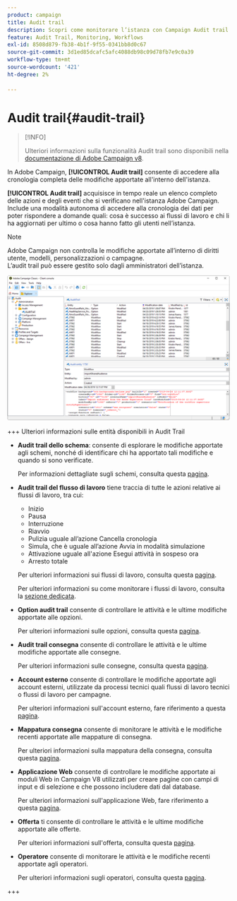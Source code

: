 ```yaml
---
product: campaign
title: Audit trail
description: Scopri come monitorare l’istanza con Campaign Audit trail
feature: Audit Trail, Monitoring, Workflows
exl-id: 8508d879-fb38-4b1f-9f55-0341bb8d0c67
source-git-commit: 3d1ed85dcafc5afc4088db98c09d78fb7e9c0a39
workflow-type: tm+mt
source-wordcount: '421'
ht-degree: 2%

---
```


# Audit trail{#audit-trail}

>[!INFO]
>
>Ulteriori informazioni sulla funzionalità Audit trail sono disponibili nella [documentazione di Adobe Campaign v8](https://experienceleague.adobe.com/it/docs/campaign/campaign-v8/analytics/audit-trail).

In Adobe Campaign, **[!UICONTROL Audit trail]** consente di accedere alla cronologia completa delle modifiche apportate all&#39;interno dell&#39;istanza.

**[!UICONTROL Audit trail]** acquisisce in tempo reale un elenco completo delle azioni e degli eventi che si verificano nell&#39;istanza Adobe Campaign. Include una modalità autonoma di accedere alla cronologia dei dati per poter rispondere a domande quali: cosa è successo ai flussi di lavoro e chi li ha aggiornati per ultimo o cosa hanno fatto gli utenti nell’istanza.

>[!NOTE]
>
>Adobe Campaign non controlla le modifiche apportate all’interno di diritti utente, modelli, personalizzazioni o campagne.\
>L’audit trail può essere gestito solo dagli amministratori dell’istanza.

![](assets/audit_trail_2.png)

+++ Ulteriori informazioni sulle entità disponibili in Audit Trail

* **Audit trail dello schema**: consente di esplorare le modifiche apportate agli schemi, nonché di identificare chi ha apportato tali modifiche e quando si sono verificate.

  Per informazioni dettagliate sugli schemi, consulta questa [pagina](../../configuration/using/data-schemas.md).

* **Audit trail del flusso di lavoro** tiene traccia di tutte le azioni relative ai flussi di lavoro, tra cui:

   * Inizio
   * Pausa
   * Interruzione
   * Riavvio
   * Pulizia uguale all’azione Cancella cronologia
   * Simula, che è uguale all’azione Avvia in modalità simulazione
   * Attivazione uguale all&#39;azione Esegui attività in sospeso ora
   * Arresto totale

  Per ulteriori informazioni sui flussi di lavoro, consulta questa [pagina](../../workflow/using/about-workflows.md).

  Per ulteriori informazioni su come monitorare i flussi di lavoro, consulta la [sezione dedicata](../../workflow/using/monitoring-workflow-execution.md).

* **Option audit trail** consente di controllare le attività e le ultime modifiche apportate alle opzioni.

  Per ulteriori informazioni sulle opzioni, consulta questa [pagina](../../installation/using/configuring-campaign-options.md).

* **Audit trail consegna** consente di controllare le attività e le ultime modifiche apportate alle consegne.

  Per ulteriori informazioni sulle consegne, consulta questa [pagina](../../delivery/using/communication-channels.md).

* **Account esterno** consente di controllare le modifiche apportate agli account esterni, utilizzate da processi tecnici quali flussi di lavoro tecnici o flussi di lavoro per campagne.

  Per ulteriori informazioni sull&#39;account esterno, fare riferimento a questa [pagina](../../installation/using/external-accounts.md).

* **Mappatura consegna** consente di monitorare le attività e le modifiche recenti apportate alle mappature di consegna.

  Per ulteriori informazioni sulla mappatura della consegna, consulta questa [pagina](../../configuration/using/target-mapping.md).

* **Applicazione Web** consente di controllare le modifiche apportate ai moduli Web in Campaign V8 utilizzati per creare pagine con campi di input e di selezione e che possono includere dati dal database.

  Per ulteriori informazioni sull&#39;applicazione Web, fare riferimento a questa [pagina](../../web/using/about-web-applications.md).

* **Offerta** ti consente di controllare le attività e le ultime modifiche apportate alle offerte.

  Per ulteriori informazioni sull&#39;offerta, consulta questa [pagina](../../interaction/using/interaction-and-offer-management.md).

* **Operatore** consente di monitorare le attività e le modifiche recenti apportate agli operatori.

  Per ulteriori informazioni sugli operatori, consulta questa [pagina](../../platform/using/access-management-operators.md).

+++
